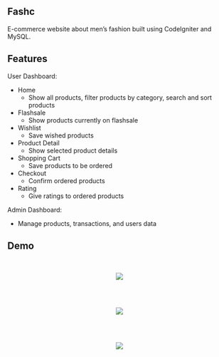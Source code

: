 ## Fashc
E-commerce website about men’s fashion built using CodeIgniter and MySQL.


## Features
User Dashboard:
* Home
  * Show all products, filter products by category, search and sort products
* Flashsale
	* Show products currently on flashsale
* Wishlist
	* Save wished products
* Product Detail
	* Show selected product details
* Shopping Cart
	* Save products to be ordered
* Checkout
	* Confirm ordered products
* Rating
	* Give ratings to ordered products

Admin Dashboard:
* Manage products, transactions, and users data

## Demo
<br>
<p align="center">
  <img src="docs/home.gif">
</p>
<br>

<br>
<p align="center">
  <img src="docs/user.gif">
</p>
<br>

<br>
<p align="center">
  <img src="docs/admin.gif">
</p>
<br>
